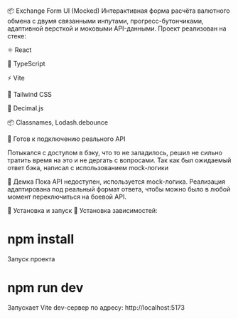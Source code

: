 📦 Exchange Form UI (Mocked)
Интерактивная форма расчёта валютного обмена с двумя связанными инпутами, прогресс-бутончиками, адаптивной версткой и моковыми API-данными. Проект реализован на стеке:

⚛️ React

🔐 TypeScript

⚡ Vite

🎨 Tailwind CSS

🔢 Decimal.js

📦 Classnames, Lodash.debounce

🧪 Готов к подключению реального API


Потыкался с доступом в бэку, что то не заладилось, решил не сильно тратить время на это и не дергать с вопросами. Так как был ожидаемый ответ бэка, написал с использованием  mock-логики

🚀 Демка
Пока API недоступен, используется mock-логика.
Реализация адаптирована под реальный формат ответа, чтобы можно было в любой момент переключиться на боевой API.

🧰 Установка и запуск
🔧 Установка зависимостей:

# npm install

Запуск проекта

# npm run dev

Запускает Vite dev-сервер по адресу: http://localhost:5173





